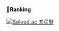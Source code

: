 🥇**Ranking**

[![Solved.ac 프로필](http://mazassumnida.wtf/api/v2/generate_badge?boj=seanwoory)](https://solved.ac/seanwoory)
